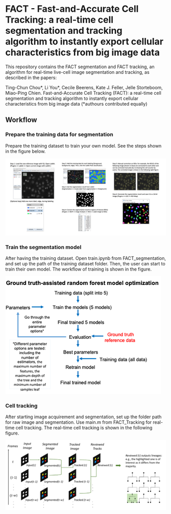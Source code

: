# FACT - Fast-and-Accurate Cell Tracking: a real-time cell segmentation and tracking algorithm to instantly export cellular characteristics from big image data

This repository contains the FACT segmentation and FACT tracking, an algorithm for real-time live-cell image segmentation and tracking, as described in the papers: 

Ting-Chun Chou*, Li You*, Cecile Beerens, Kate J. Feller, Jelle Storteboom, Miao-Ping Chien.
Fast-and-Accurate Cell Tracking (FACT): a real-time cell segmentation and tracking algorithm to instantly export cellular characteristics from big image data (*authours contributed equally)





## Workflow
### Prepare the training data for segmentation
Prepare the training dataset to train your own model. See the steps shown in the figure below.

![](https://github.com/ChienMPLab/ChienMPLab_FACT/blob/main/images/PrepareTrainingDataset.png)

### Train the segmentation model
After having the training dataset. Open train.ipynb from FACT_segmentation, and set up the path of the training dataset folder. Then, the user can start to train their own model. The workflow of training is shown in the figure.

![](https://github.com/ChienMPLab/ChienMPLab_FACT/blob/main/images/TrainingFlow.png)


### Cell tracking
After starting image acquirement and segmentation, set up the folder path for raw image and segmentation. Use main.m from FACT_Tracking for real-time cell tracking. The real-time cell tracking is shown in the following figure.

![](https://github.com/ChienMPLab/ChienMPLab_FACT/blob/main/images/Tracking.png)
